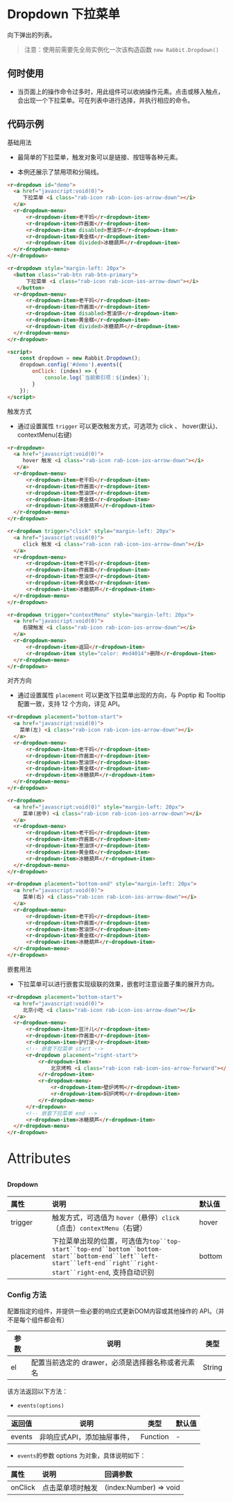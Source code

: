 # Dropdown 下拉菜单

向下弹出的列表。

> 注意：使用前需要先全局实例化一次该构造函数  `new Rabbit.Dropdown()`

## 何时使用

- 当页面上的操作命令过多时，用此组件可以收纳操作元素。点击或移入触点，会出现一个下拉菜单。可在列表中进行选择，并执行相应的命令。

## 代码示例

 基础用法

- 最简单的下拉菜单，触发对象可以是链接、按钮等各种元素。

- 本例还展示了禁用项和分隔线。

```html
<r-dropdown id="demo">
  <a href="javascript:void(0)">
     下拉菜单 <i class="rab-icon rab-icon-ios-arrow-down"></i>
  </a>
  <r-dropdown-menu>
      <r-dropdown-item>老干妈</r-dropdown-item>
      <r-dropdown-item>炸酱面</r-dropdown-item>
      <r-dropdown-item disabled>葱油饼</r-dropdown-item>
      <r-dropdown-item>黄金糕</r-dropdown-item>
      <r-dropdown-item divided>冰糖葫芦</r-dropdown-item>
  </r-dropdown-menu>
</r-dropdown>

<r-dropdown style="margin-left: 20px">
  <button class="rab-btn rab-btn-primary">
      下拉菜单 <i class="rab-icon rab-icon-ios-arrow-down"></i>
   </button>
  <r-dropdown-menu>
      <r-dropdown-item>老干妈</r-dropdown-item>
      <r-dropdown-item>炸酱面</r-dropdown-item>
      <r-dropdown-item disabled>葱油饼</r-dropdown-item>
      <r-dropdown-item>黄金糕</r-dropdown-item>
      <r-dropdown-item divided>冰糖葫芦</r-dropdown-item>
  </r-dropdown-menu>
</r-dropdown>

<script>
	const dropdown = new Rabbit.Dropdown();
    dropdown.config('#demo').events({
        onClick: (index) => {
            console.log(`当前索引项：${index}`);
        }
    });
</script>
```

触发方式 

- 通过设置属性 `trigger` 可以更改触发方式，可选项为 click 、 hover(默认)、contextMenu(右键)

```html
<r-dropdown>
  <a href="javascript:void(0)">
     hover 触发 <i class="rab-icon rab-icon-ios-arrow-down"></i>
   </a>
  <r-dropdown-menu>
      <r-dropdown-item>老干妈</r-dropdown-item>
      <r-dropdown-item>炸酱面</r-dropdown-item>
      <r-dropdown-item>葱油饼</r-dropdown-item>
      <r-dropdown-item>黄金糕</r-dropdown-item>
      <r-dropdown-item>冰糖葫芦</r-dropdown-item>
  </r-dropdown-menu>
</r-dropdown>

<r-dropdown trigger="click" style="margin-left: 20px">
  <a href="javascript:void(0)">
     click 触发 <i class="rab-icon rab-icon-ios-arrow-down"></i>
  </a>
  <r-dropdown-menu>
      <r-dropdown-item>老干妈</r-dropdown-item>
      <r-dropdown-item>炸酱面</r-dropdown-item>
      <r-dropdown-item>葱油饼</r-dropdown-item>
      <r-dropdown-item>黄金糕</r-dropdown-item>
      <r-dropdown-item>冰糖葫芦</r-dropdown-item>
  </r-dropdown-menu>
</r-dropdown>

<r-dropdown trigger="contextMenu" style="margin-left: 20px">
  <a href="javascript:void(0)">
     右键触发 <i class="rab-icon rab-icon-ios-arrow-down"></i>
  </a>
  <r-dropdown-menu>
      <r-dropdown-item>返回</r-dropdown-item>
      <r-dropdown-item style="color: #ed4014">删除</r-dropdown-item>
  </r-dropdown-menu>
</r-dropdown>
```

对齐方向

- 通过设置属性 `placement` 可以更改下拉菜单出现的方向，与 Poptip 和 Tooltip 配置一致，支持 12 个方向，详见 API。

```html
<r-dropdown placement="bottom-start">
  <a href="javascript:void(0)">
    菜单(左) <i class="rab-icon rab-icon-ios-arrow-down"></i>
  </a>
  <r-dropdown-menu>
      <r-dropdown-item>老干妈</r-dropdown-item>
      <r-dropdown-item>炸酱面</r-dropdown-item>
      <r-dropdown-item>葱油饼</r-dropdown-item>
      <r-dropdown-item>黄金糕</r-dropdown-item>
      <r-dropdown-item>冰糖葫芦</r-dropdown-item>
  </r-dropdown-menu>
</r-dropdown>

<r-dropdown>
  <a href="javascript:void(0)" style="margin-left: 20px">
     菜单(居中) <i class="rab-icon rab-icon-ios-arrow-down"></i>
  </a>
  <r-dropdown-menu>
      <r-dropdown-item>老干妈</r-dropdown-item>
      <r-dropdown-item>炸酱面</r-dropdown-item>
      <r-dropdown-item>葱油饼</r-dropdown-item>
      <r-dropdown-item>黄金糕</r-dropdown-item>
      <r-dropdown-item>冰糖葫芦</r-dropdown-item>
  </r-dropdown-menu>
</r-dropdown>

<r-dropdown placement="bottom-end" style="margin-left: 20px">
  <a href="javascript:void(0)">
     菜单(右) <i class="rab-icon rab-icon-ios-arrow-down"></i>
  </a>
  <r-dropdown-menu>
      <r-dropdown-item>老干妈</r-dropdown-item>
      <r-dropdown-item>炸酱面</r-dropdown-item>
      <r-dropdown-item>葱油饼</r-dropdown-item>
      <r-dropdown-item>黄金糕</r-dropdown-item>
      <r-dropdown-item>冰糖葫芦</r-dropdown-item>
  </r-dropdown-menu>
</r-dropdown>
```

嵌套用法 

- 下拉菜单可以进行嵌套实现级联的效果，嵌套时注意设置子集的展开方向。

```html
<r-dropdown placement="bottom-start">
  <a href="javascript:void(0)">
     北京小吃 <i class="rab-icon rab-icon-ios-arrow-down"></i>
  </a>
  <r-dropdown-menu>
      <r-dropdown-item>豆汁儿</r-dropdown-item>
      <r-dropdown-item>炸酱面</r-dropdown-item>
      <r-dropdown-item>驴打滚</r-dropdown-item>
      <!-- 嵌套下拉菜单 start -->
      <r-dropdown placement="right-start">
          <r-dropdown-item>
              北京烤鸭 <i class="rab-icon rab-icon-ios-arrow-forward"></i>
          </r-dropdown-item>
          <r-dropdown-menu>
              <r-dropdown-item>壁炉烤鸭</r-dropdown-item>
              <r-dropdown-item>焖炉烤鸭</r-dropdown-item>
          </r-dropdown-menu>
      </r-dropdown>
      <!-- 嵌套下拉菜单 end -->
      <r-dropdown-item>冰糖葫芦</r-dropdown-item>
  </r-dropdown-menu>
</r-dropdown>
```

<p style="font-size: 32px">Attributes</p>

#### Dropdown

| 属性      | 说明                                                         | 默认值 |
| :-------- | :----------------------------------------------------------- | :----- |
| trigger   | 触发方式，可选值为 `hover`（悬停）`click`（点击）`contextMenu`（右键） | hover  |
| placement | 下拉菜单出现的位置，可选值为`top``top-start``top-end``bottom``bottom-start``bottom-end``left``left-start``left-end``right``right-start``right-end`, 支持自动识别 | bottom |

### Config  方法

配置指定的组件，并提供一些必要的响应式更新DOM内容或其他操作的 API。（并不是每个组件都会有）

| 参数 | 说明                                              | 类型   |
| ---- | ------------------------------------------------- | ------ |
| el   | 配置当前选定的 drawer，必须是选择器名称或者元素名 | String |

该方法返回以下方法：

- `events(options)`

| 返回值 | 说明                        | 类型     | 默认值 |
| ------ | --------------------------- | -------- | ------ |
| events | 非响应式API，添加抽屉事件， | Function | -      |

- `events`的参数 options 为对象，具体说明如下：

| 属性    | 说明             | 回调参数               |
| :------ | :--------------- | :--------------------- |
| onClick | 点击菜单项时触发 | (index:Number) => void |